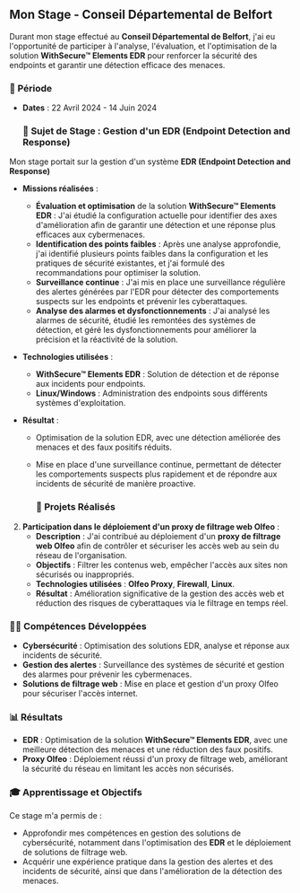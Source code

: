 ## Mon Stage - Conseil Départemental de Belfort

Durant mon stage effectué au **Conseil Départemental de Belfort**, j'ai eu l'opportunité de participer à l'analyse, l'évaluation, et l'optimisation de la solution **WithSecure™ Elements EDR** pour renforcer la sécurité des endpoints et garantir une détection efficace des menaces.

### 📅 Période
- **Dates** : 22 Avril 2024 - 14 Juin 2024

  ### 🎯 Sujet de Stage : Gestion d'un EDR (Endpoint Detection and Response)
  
Mon stage portait sur la gestion d'un système **EDR (Endpoint Detection and Response)** 

   - **Missions réalisées** :
     
     - **Évaluation et optimisation** de la solution **WithSecure™ Elements EDR** : J'ai étudié la configuration actuelle pour identifier des axes d'amélioration afin de garantir une détection et une réponse plus efficaces aux cybermenaces.
     - **Identification des points faibles** : Après une analyse approfondie, j'ai identifié plusieurs points faibles dans la configuration et les pratiques de sécurité existantes, et j'ai formulé des recommandations pour optimiser la solution.
     - **Surveillance continue** : J'ai mis en place une surveillance régulière des alertes générées par l'EDR pour détecter des comportements suspects sur les endpoints et prévenir les cyberattaques.
     - **Analyse des alarmes et dysfonctionnements** : J'ai analysé les alarmes de sécurité, étudié les remontées des systèmes de détection, et géré les dysfonctionnements pour améliorer la précision et la réactivité de la solution.

   - **Technologies utilisées** :
     - **WithSecure™ Elements EDR** : Solution de détection et de réponse aux incidents pour endpoints.
     - **Linux/Windows** : Administration des endpoints sous différents systèmes d'exploitation.

   - **Résultat** : 
     - Optimisation de la solution EDR, avec une détection améliorée des menaces et des faux positifs réduits.
     - Mise en place d'une surveillance continue, permettant de détecter les comportements suspects plus rapidement et de répondre aux incidents de sécurité de manière proactive.

       ### 🎯 Projets Réalisés

2. **Participation dans le déploiement d'un proxy de filtrage web Olfeo** :
   - **Description** : J'ai contribué au déploiement d'un **proxy de filtrage web Olfeo** afin de contrôler et sécuriser les accès web au sein du réseau de l'organisation.
   - **Objectifs** : Filtrer les contenus web, empêcher l'accès aux sites non sécurisés ou inappropriés.
   - **Technologies utilisées** : **Olfeo Proxy**, **Firewall**, **Linux**.
   - **Résultat** : Amélioration significative de la gestion des accès web et réduction des risques de cyberattaques via le filtrage en temps réel.

### 🧑‍💻 Compétences Développées
- **Cybersécurité** : Optimisation des solutions EDR, analyse et réponse aux incidents de sécurité.
- **Gestion des alertes** : Surveillance des systèmes de sécurité et gestion des alarmes pour prévenir les cybermenaces.
- **Solutions de filtrage web** : Mise en place et gestion d'un proxy Olfeo pour sécuriser l'accès internet.

### 📊 Résultats
- **EDR** : Optimisation de la solution **WithSecure™ Elements EDR**, avec une meilleure détection des menaces et une réduction des faux positifs.
- **Proxy Olfeo** : Déploiement réussi d'un proxy de filtrage web, améliorant la sécurité du réseau en limitant les accès non sécurisés.

### 🎓 Apprentissage et Objectifs
Ce stage m'a permis de :
- Approfondir mes compétences en gestion des solutions de cybersécurité, notamment dans l'optimisation des **EDR** et le déploiement de solutions de filtrage web.
- Acquérir une expérience pratique dans la gestion des alertes et des incidents de sécurité, ainsi que dans l'amélioration de la détection des menaces.




